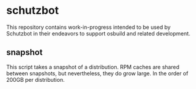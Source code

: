# schutzbot

This repository contains work-in-progress intended to be used by Schutzbot in
their endeavors to support osbuild and related development.

## snapshot

This script takes a snapshot of a distribution. RPM caches are shared between
snapshots, but nevertheless, they do grow large. In the order of 200GB per
distribution.
